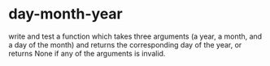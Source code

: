 # day-month-year
write and test a function which takes three arguments (a year, a month, and a day of the month) and returns the corresponding day of the year, or returns None if any of the arguments is invalid.
